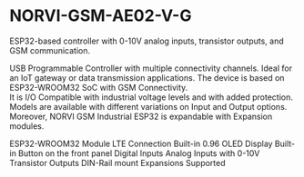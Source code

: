 # NORVI-GSM-AE02-V-G
ESP32-based controller with 0-10V analog inputs, transistor outputs, and GSM communication.

USB Programmable Controller with multiple connectivity channels. 
Ideal for an IoT gateway or data transmission applications. 
The device is based on ESP32-WROOM32 SoC with GSM Connectivity.  
It is I/O Compatible with industrial voltage levels and with added protection. 
Models are available with different variations on Input and Output options. 
Moreover, NORVI GSM Industrial ESP32 is expandable with Expansion modules. 

ESP32-WROOM32 Module
LTE Connection
Built-in 0.96 OLED Display
Built-in Button on the front panel
Digital Inputs
Analog Inputs with 0-10V
Transistor Outputs
DIN-Rail mount
Expansions Supported

